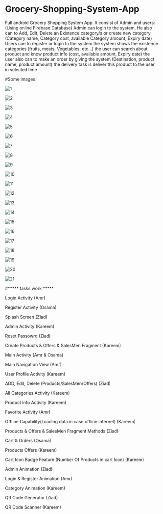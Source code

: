 # Grocery-Shopping-System-App
Full android Grocery Shopping System App. It consist of Admin and users: (Using online Firebase Database) Admin can login to the system. He also can to Add, Edit, Delete an Existence category/s  or create new category (Category name, Category cost, available Category amount, Expiry date)  Users can to register or login to the system  the system shows the existence categories (fruits, meats, Vegetables, etc...) the user can search about product and know product info (cost, available amount, Expiry date) the user also can to make an order by giving the system (Destination, product name, product amount) the delivery task is deliver this product to the user in selected time


#Some images


![1](https://user-images.githubusercontent.com/52586356/106370080-96530c00-635f-11eb-8501-b4766b2da5e9.png)



![2](https://user-images.githubusercontent.com/52586356/106370085-9fdc7400-635f-11eb-8247-b34ae9d6400a.png)



![3](https://user-images.githubusercontent.com/52586356/106370090-a834af00-635f-11eb-940f-b05f451867ba.png)



![4](https://user-images.githubusercontent.com/52586356/106370098-aff45380-635f-11eb-9935-3f7ef8a864ea.png)



![5](https://user-images.githubusercontent.com/52586356/106370101-b5519e00-635f-11eb-8a67-8a7bb6a45024.png)



![6](https://user-images.githubusercontent.com/52586356/106370105-bbe01580-635f-11eb-869b-1fb6c99913c1.png)



![7](https://user-images.githubusercontent.com/52586356/106370111-c1d5f680-635f-11eb-821e-d923f85593c5.png)



![8](https://user-images.githubusercontent.com/52586356/106370118-c8646e00-635f-11eb-8d18-dc95c33bb977.png)



![9](https://user-images.githubusercontent.com/52586356/106370125-d0241280-635f-11eb-846f-065f4d1f8fc0.png)



![10](https://user-images.githubusercontent.com/52586356/106370126-d74b2080-635f-11eb-9e62-66cb432b478e.png)



![11](https://user-images.githubusercontent.com/52586356/106370128-dca86b00-635f-11eb-991d-578c6dc0c973.png)



![12](https://user-images.githubusercontent.com/52586356/106370131-e336e280-635f-11eb-86cb-71df1b25b2dd.png)



![13](https://user-images.githubusercontent.com/52586356/106370132-e9c55a00-635f-11eb-9d69-591e389ecc82.png)



![14](https://user-images.githubusercontent.com/52586356/106370135-efbb3b00-635f-11eb-8b77-bd50714394aa.png)



![15](https://user-images.githubusercontent.com/52586356/106370137-f47fef00-635f-11eb-8c22-2de5fb6b9810.png)



![16](https://user-images.githubusercontent.com/52586356/106370138-fb0e6680-635f-11eb-9c62-efae45d33e8b.png)



![17](https://user-images.githubusercontent.com/52586356/106370141-01044780-6360-11eb-85f2-928ede8b7046.png)



![18](https://user-images.githubusercontent.com/52586356/106370148-06619200-6360-11eb-9429-5dc831dcef6f.png)



![19](https://user-images.githubusercontent.com/52586356/106370152-0c577300-6360-11eb-8a9d-d7b74f48733a.png)



![20](https://user-images.githubusercontent.com/52586356/106370158-11b4bd80-6360-11eb-9b91-c3fb70165bb4.png)



![21](https://user-images.githubusercontent.com/52586356/106370160-17aa9e80-6360-11eb-86bc-f4a1cd08679e.png)


 
#***** tasks work *****

Login Activity (Amr)

Register Activity (Osama)

Splash Screen (Ziad)

Admin Activity (Kareem)

Reset Passowrd (Ziad)

Create Products & Offers & SalesMen Fragment (Kareem)

Main Activity (Amr & Osama)

Main Navigation View (Amr)

User Profile Activity (Kareem)

ADD, Edit, Delete (Products/SalesMen/Offers) (Ziad)

All Categories Activity (Kareem)

Product Info Activity (Kareem)

Favorite Activity (Amr)

Offline Capability(Loading data in case offline internet) (Kareem)

Products & Offers & SalesMen Fragment Methods (Ziad)

Cart & Orders (Osama)

Products Offers (Kareem)

Cart Icon Badge Feature (Number Of Products in cart Icon) (Kareem)

Admin Animation (Ziad)

Login & Register Animation (Amr)

Category Animation (Kareem)

QR Code Generator (Ziad)

QR Code Scanner (Kareem)
 
